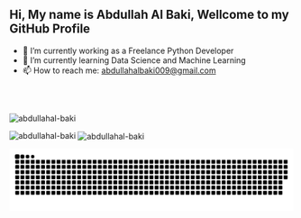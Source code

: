 ## Hi, My name is Abdullah Al Baki, Wellcome to my GitHub Profile

<!--
**abdullahal-baki/abdullahal-baki** is a ✨ _special_ ✨ repository because its `README.md` (this file) appears on your GitHub profile.

Here are some ideas to get you started:

- 🔭 I’m currently working on ...
- 🌱 I’m currently learning ...
- 👯 I’m looking to collaborate on ...
- 🤔 I’m looking for help with ...
- 💬 Ask me about ...
- 📫 How to reach me: ...
- 😄 Pronouns: ...
- ⚡ Fun fact: ...
<a href="https://github.com/abdullahal-baki"><img title="abdullahal-baki" src="https://github-readme-stats.vercel.app/api/top-langs/?username=abdullahal-baki&layout=compact&theme=highcontrast"></a>

-->
- 🔭 I’m currently working as a Freelance Python Developer
- 🌱 I’m currently learning Data Science and Machine Learning
- 📫 How to reach me: abdullahalbaki009@gmail.com

<br><br>
<p align="left"> <img src="https://komarev.com/ghpvc/?username=abdullahal-baki&label=Profile%20views&color=0e75b6&style=flat" alt="abdullahal-baki" /> </p>

<p><img align="left" src="https://github-readme-stats.vercel.app/api/top-langs?username=abdullahal-baki&show_icons=true&locale=en&layout=compact" alt="abdullahal-baki" /></p>

<p>&nbsp;<img align="center" src="https://github-readme-stats.vercel.app/api?username=abdullahal-baki&show_icons=true&locale=en" alt="abdullahal-baki" /></p>

<img src="https://raw.githubusercontent.com/abdullahal-baki/abdullahal-baki/output/snake.svg" alt="Snake animation" />

###
